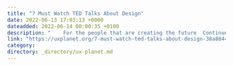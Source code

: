 ```yaml
---
title: "7 Must Watch TED Talks About Design"
date: 2022-06-13 17:03:13 +0000
dateadded: 2022-06-14 00:00:35 +0100
description: "    For the people that are creating the future  Continue reading on UX Planet »  "
link: "https://uxplanet.org/7-must-watch-ted-talks-about-design-38a8844e4fae?source=rss----819cc2aaeee0---4"
category:
directory: _directory/ux-planet.md
---
```

